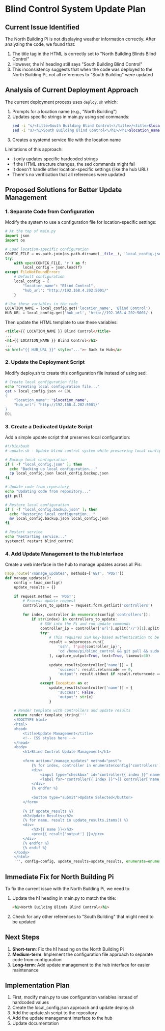 # Blind Control System Update Plan

## Current Issue Identified

The North Building Pi is not displaying weather information correctly. After analyzing the code, we found that:

1. The title tag in the HTML is correctly set to "North Building Blinds Blind Control"
2. However, the h1 heading still says "South Building Blind Control"
3. This inconsistency suggests that when the code was deployed to the North Building Pi, not all references to "South Building" were updated

## Analysis of Current Deployment Approach

The current deployment process uses `deploy.sh` which:

1. Prompts for a location name (e.g., "North Building")
2. Updates specific strings in main.py using sed commands:
   ```bash
   sed -i "s/<title>South Building Blind Control<\/title>/<title>$location_name Blind Control<\/title>/g" main.py
   sed -i "s/<h1>South Building Blind Control<\/h1>/<h1>$location_name Blind Control<\/h1>/g" main.py
   ```
3. Creates a systemd service file with the location name

Limitations of this approach:
- It only updates specific hardcoded strings
- If the HTML structure changes, the sed commands might fail
- It doesn't handle other location-specific settings (like the hub URL)
- There's no verification that all references were updated

## Proposed Solutions for Better Update Management

### 1. Separate Code from Configuration

Modify the system to use a configuration file for location-specific settings:

```python
# At the top of main.py
import json
import os

# Load location-specific configuration
CONFIG_FILE = os.path.join(os.path.dirname(__file__), 'local_config.json')
try:
    with open(CONFIG_FILE, 'r') as f:
        local_config = json.load(f)
except FileNotFoundError:
    # Default configuration
    local_config = {
        "location_name": "Blind Control",
        "hub_url": "http://192.168.4.202:5001/"
    }

# Use these variables in the code
LOCATION_NAME = local_config.get('location_name', 'Blind Control')
HUB_URL = local_config.get('hub_url', 'http://192.168.4.202:5001/')
```

Then update the HTML template to use these variables:
```html
<title>{{ LOCATION_NAME }} Blind Control</title>
...
<h1>{{ LOCATION_NAME }} Blind Control</h1>
...
<a href="{{ HUB_URL }}" style="...">← Back to Hub</a>
```

### 2. Update the Deployment Script

Modify deploy.sh to create this configuration file instead of using sed:

```bash
# Create local configuration file
echo "Creating local configuration file..."
cat > local_config.json << EOL
{
    "location_name": "$location_name",
    "hub_url": "http://192.168.4.202:5001/"
}
EOL
```

### 3. Create a Dedicated Update Script

Add a simple update script that preserves local configuration:

```bash
#!/bin/bash
# update.sh - Update blind control system while preserving local configuration

# Backup local configuration
if [ -f "local_config.json" ]; then
  echo "Backing up local configuration..."
  cp local_config.json local_config.backup.json
fi

# Update code from repository
echo "Updating code from repository..."
git pull

# Restore local configuration
if [ -f "local_config.backup.json" ]; then
  echo "Restoring local configuration..."
  mv local_config.backup.json local_config.json
fi

# Restart service
echo "Restarting service..."
systemctl restart blind_control
```

### 4. Add Update Management to the Hub Interface

Create a web interface in the hub to manage updates across all Pis:

```python
@app.route('/manage_updates', methods=['GET', 'POST'])
def manage_updates():
    config = load_config()
    update_results = {}
    
    if request.method == 'POST':
        # Process update request
        controllers_to_update = request.form.getlist('controllers')
        
        for index, controller in enumerate(config['controllers']):
            if str(index) in controllers_to_update:
                # SSH into the Pi and run update commands
                controller_ip = controller['url'].split('//')[1].split(':')[0]
                try:
                    # This requires SSH key-based authentication to be set up
                    result = subprocess.run([
                        'ssh', f'pi@{controller_ip}',
                        'cd /home/pi/blind_control && git pull && sudo systemctl restart blind_control'
                    ], capture_output=True, text=True, timeout=30)
                    
                    update_results[controller['name']] = {
                        'success': result.returncode == 0,
                        'output': result.stdout if result.returncode == 0 else result.stderr
                    }
                except Exception as e:
                    update_results[controller['name']] = {
                        'success': False,
                        'output': str(e)
                    }
    
    # Render template with controllers and update results
    return render_template_string('''
    <!DOCTYPE html>
    <html>
    <head>
        <title>Update Management</title>
        <!-- CSS styles here -->
    </head>
    <body>
        <h1>Blind Control Update Management</h1>
        
        <form action="/manage_updates" method="post">
            {% for index, controller in enumerate(config['controllers']) %}
            <div>
                <input type="checkbox" id="controller{{ index }}" name="controllers" value="{{ index }}">
                <label for="controller{{ index }}">{{ controller['name'] }} ({{ controller['url'] }})</label>
            </div>
            {% endfor %}
            
            <button type="submit">Update Selected</button>
        </form>
        
        {% if update_results %}
        <h2>Update Results</h2>
        {% for name, result in update_results.items() %}
        <div>
            <h3>{{ name }}</h3>
            <pre>{{ result['output'] }}</pre>
        </div>
        {% endfor %}
        {% endif %}
    </body>
    </html>
    ''', config=config, update_results=update_results, enumerate=enumerate)
```

## Immediate Fix for North Building Pi

To fix the current issue with the North Building Pi, we need to:

1. Update the h1 heading in main.py to match the title:
   ```html
   <h1>North Building Blinds Blind Control</h1>
   ```

2. Check for any other references to "South Building" that might need to be updated

## Next Steps

1. **Short-term**: Fix the h1 heading on the North Building Pi
2. **Medium-term**: Implement the configuration file approach to separate code from configuration
3. **Long-term**: Add update management to the hub interface for easier maintenance

## Implementation Plan

1. First, modify main.py to use configuration variables instead of hardcoded values
2. Create the local_config.json approach and update deploy.sh
3. Add the update.sh script to the repository
4. Add the update management interface to the hub
5. Update documentation

